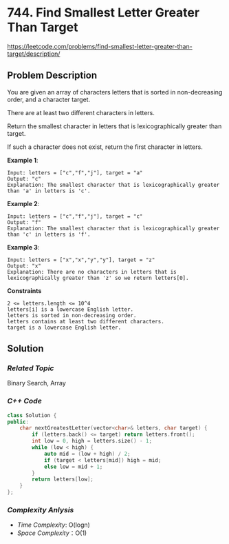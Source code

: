 # 744. Find Smallest Letter Greater Than Target
https://leetcode.com/problems/find-smallest-letter-greater-than-target/description/


## Problem Description

You are given an array of characters letters that is sorted in non-decreasing order, and a character target.

There are at least two different characters in letters.

Return the smallest character in letters that is lexicographically greater than target.

If such a character does not exist, return the first character in letters.


**Example 1**:
```
Input: letters = ["c","f","j"], target = "a"
Output: "c"
Explanation: The smallest character that is lexicographically greater than 'a' in letters is 'c'.
```
**Example 2**:
```
Input: letters = ["c","f","j"], target = "c"
Output: "f"
Explanation: The smallest character that is lexicographically greater than 'c' in letters is 'f'.
```
**Example 3**:
```
Input: letters = ["x","x","y","y"], target = "z"
Output: "x"
Explanation: There are no characters in letters that is lexicographically greater than 'z' so we return letters[0].
```

**Constraints**
```
2 <= letters.length <= 10^4
letters[i] is a lowercase English letter.
letters is sorted in non-decreasing order.
letters contains at least two different characters.
target is a lowercase English letter.
```

## Solution

### _Related Topic_
   Binary Search, Array

### _C++ Code_
```cpp
class Solution {
public:
    char nextGreatestLetter(vector<char>& letters, char target) {
        if (letters.back() <= target) return letters.front();
        int low = 0, high = letters.size() - 1;
        while (low < high) {
            auto mid = (low + high) / 2;
            if (target < letters[mid]) high = mid;
            else low = mid + 1;
        }
        return letters[low];
    }
};
```

### _Complexity Anlysis_
- _Time Complexity_: O(logn)
- _Space Complexity_：O(1)
